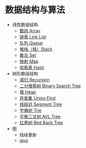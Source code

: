 # 数据结构与算法  
- 线性数组结构  
  - [数组 Array](line-array.md)
  - [链表 Link List](line-link-list.md)
  - [队列 Queue](line-queue.md)
  - [堆栈（栈）Stack](line-stack.md)
  - [集合 Set](line-set.md)
  - [映射 Map](line-map.md)
  - [哈希表 Hash](line-hash.md)
- 树形数组结构  
  - [递归 Recursion](tree-recursion.md)
  - [二分搜索树 Binary Search Tree](tree-bst.md)
  - [堆 Heap](tree-heap.md)
  - [并查集 Union Find](tree-union-find.md)
  - [线段对 Segment Tree](tree-segment-tree.md)
  - [字典树 Trie](tree-trie.md)
  - [平衡二叉树 AVL Tree](tree-avl-tree.md)
  - [红黑树 Red Back Tree](tree-red-back-tree.md)
- 图 
  - 陆续更新
  - [java](/tree/java/AVLTree)

